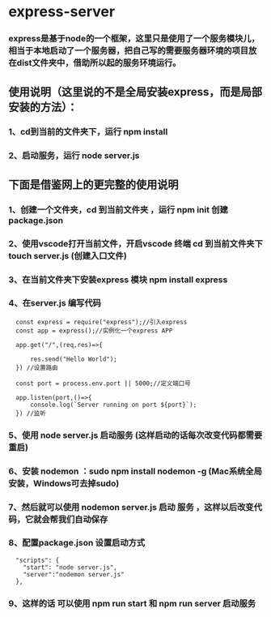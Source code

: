 # express-server
### express是基于node的一个框架，这里只是使用了一个服务模块儿，相当于本地启动了一个服务器，把自己写的需要服务器环境的项目放在dist文件夹中，借助所以起的服务环境运行。

## 使用说明（这里说的不是全局安装express，而是局部安装的方法）：
### 1、cd到当前的文件夹下，运行 npm install
### 2、启动服务，运行 node server.js


## 下面是借鉴网上的更完整的使用说明
### 1、创建一个文件夹，cd 到当前文件夹 ，运行 npm init 创建package.json
### 2、使用vscode打开当前文件，开启vscode 终端 cd 到当前文件夹下 touch server.js (创建入口文件)
### 3、在当前文件夹下安装express 模块 npm install express
### 4、在server.js 编写代码
```shell
  const express = require("express");//引入express
  const app = express();//实例化一个express APP

  app.get("/",(req,res)=>{

      res.send("Hello World");
  }) //设置路由

  const port = process.env.port || 5000;//定义端口号

  app.listen(port,()=>{
      console.log(`Server running on port ${port}`);
  }) //监听
```
### 5、使用 node server.js 启动服务 (这样启动的话每次改变代码都需要重启)
### 6、安装 nodemon ：sudo npm install nodemon -g (Mac系统全局安装，Windows可去掉sudo)
### 7、然后就可以使用 nodemon server.js 启动 服务 ，这样以后改变代码，它就会帮我们自动保存
### 8、配置package.json 设置启动方式
```shell
  "scripts": {
    "start": "node server.js",
    "server":"nodemon server.js"
  },
```
### 9、这样的话 可以使用 npm run start 和 npm run server 启动服务














